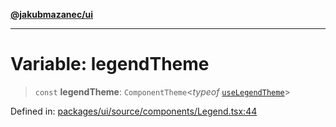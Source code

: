 [**@jakubmazanec/ui**](../README.md)

---

# Variable: legendTheme

> `const` **legendTheme**: `ComponentTheme`\<_typeof_
> [`useLegendTheme`](../functions/useLegendTheme.md)\>

Defined in:
[packages/ui/source/components/Legend.tsx:44](https://github.com/jakubmazanec/tools/blob/76a9140b954a789a6120dd2126b179ec0180d7e9/packages/ui/source/components/Legend.tsx#L44)
